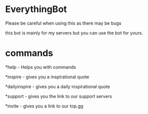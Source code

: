# EverythingBot

Please be careful when using this as there may be bugs

this bot is mainly for my servers but you can use the bot for yours.

# commands
*help - Helps you with commands

*inspire - gives you a inspirational quote

*dailyinspire - gives you a daily inspirational quote

*support - gives you the link to our support servers

*invite - gives you a link to our top.gg